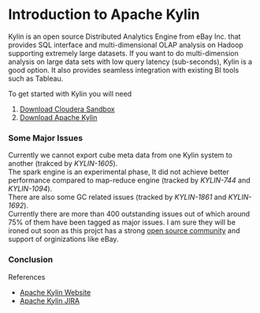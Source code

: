 # Introduction to Apache Kylin

Kylin is an open source Distributed Analytics Engine from eBay Inc. that provides SQL interface and multi-dimensional OLAP analysis on Hadoop supporting extremely large datasets. 
If you want to do multi-dimension analysis on large data sets with low query latency (sub-seconds), Kylin is a good option. It also provides seamless integration with existing BI tools such as Tableau.

To get started with Kylin you will need

1. [Download Cloudera Sandbox](http://www.cloudera.com/downloads/quickstart_vms/5-7.html)
2. [Download Apache Kylin](http://wwwftp.ciril.fr/pub/apache/kylin/apache-kylin-1.5.2.1/)


### Some Major Issues
Currently we cannot export cube meta data from one Kylin system to another (trakced by *KYLIN-1605*).  
The spark engine is an experimental phase, It did not achieve better performance compared to map-reduce engine (tracked by *KYLIN-744* and *KYLIN-1094*).  
There are also some GC related issues (tracked by *KYLIN-1861* and *KYLIN-1692*).  
Currently there are more than 400 outstanding issues out of which around 75% of them have been tagged as major issues. I am sure they will be ironed out soon as this projct has a strong [open source community](https://github.com/apache/kylin/graphs/contributors) and support of orginizations like eBay.

### Conclusion



References

* [Apache Kylin Website](http://kylin.apache.org/)
* [Apache Kylin JIRA](https://issues.apache.org/jira/browse/KYLIN)